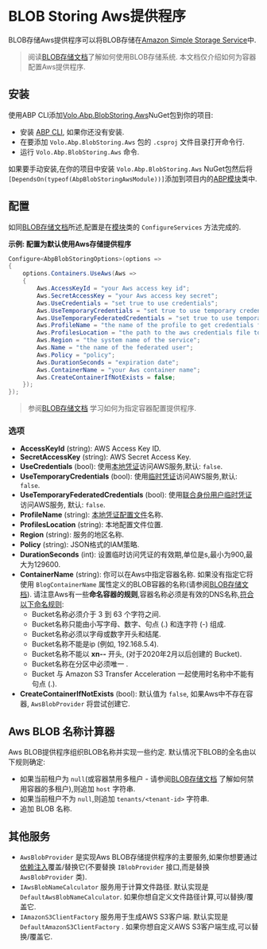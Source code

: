 # BLOB Storing Aws提供程序

BLOB存储Aws提供程序可以将BLOB存储在[Amazon Simple Storage Service](https://aws.amazon.com/cn/s3/)中.

> 阅读[BLOB存储文档](Blob-Storing.md)了解如何使用BLOB存储系统. 本文档仅介绍如何为容器配置Aws提供程序.

## 安装

使用ABP CLI添加[Volo.Abp.BlobStoring.Aws](https://www.nuget.org/packages/Volo.Abp.BlobStoring.Aws)NuGet包到你的项目:

* 安装 [ABP CLI](https://docs.abp.io/en/abp/latest/CLI), 如果你还没有安装.
* 在要添加 `Volo.Abp.BlobStoring.Aws` 包的 `.csproj` 文件目录打开命令行.
* 运行 `Volo.Abp.BlobStoring.Aws` 命令.

如果要手动安装,在你的项目中安装 `Volo.Abp.BlobStoring.Aws` NuGet包然后将`[DependsOn(typeof(AbpBlobStoringAwsModule))]`添加到项目内的[ABP模块](Module-Development-Basics.md)类中.

## 配置

如同[BLOB存储文档](Blob-Storing.md)所述,配置是在[模块](Module-Development-Basics.md)类的 `ConfigureServices` 方法完成的.

**示例: 配置为默认使用Aws存储提供程序**

````csharp
Configure<AbpBlobStoringOptions>(options =>
{
    options.Containers.UseAws(Aws =>
    {
        Aws.AccessKeyId = "your Aws access key id";
        Aws.SecretAccessKey = "your Aws access key secret";
        Aws.UseCredentials = "set true to use credentials";
        Aws.UseTemporaryCredentials = "set true to use temporary credentials";
        Aws.UseTemporaryFederatedCredentials = "set true to use temporary federated credentials";
        Aws.ProfileName = "the name of the profile to get credentials from";
        Aws.ProfilesLocation = "the path to the aws credentials file to look at";
        Aws.Region = "the system name of the service";
        Aws.Name = "the name of the federated user";
        Aws.Policy = "policy";
        Aws.DurationSeconds = "expiration date";
        Aws.ContainerName = "your Aws container name";
        Aws.CreateContainerIfNotExists = false;
    });
});
````

> 参阅[BLOB存储文档](Blob-Storing.md) 学习如何为指定容器配置提供程序.

### 选项

* **AccessKeyId** (string): AWS Access Key ID.
* **SecretAccessKey** (string): AWS Secret Access Key.
* **UseCredentials** (bool): 使用[本地凭证](https://docs.aws.amazon.com/zh_cn/AmazonS3/latest/dev/AuthUsingAcctOrUserCredentials.html)访问AWS服务,默认: `false`.
* **UseTemporaryCredentials** (bool): 使用[临时凭证](https://docs.aws.amazon.com/zh_cn/AmazonS3/latest/dev/AuthUsingTempSessionToken.html)访问AWS服务,默认: `false`.
* **UseTemporaryFederatedCredentials** (bool): 使用[联合身份用户临时凭证](https://docs.aws.amazon.com/zh_cn/AmazonS3/latest/dev/AuthUsingTempFederationToken.html)访问AWS服务, 默认: `false`.
* **ProfileName** (string): [本地凭证配置文件](https://docs.aws.amazon.com/zh_cn/sdk-for-net/v3/developer-guide/net-dg-config-creds.html)名称.
* **ProfilesLocation** (string): 本地配置文件位置.
* **Region** (string): 服务的地区名称.
* **Policy** (string): JSON格式的IAM策略.
* **DurationSeconds** (int): 设置临时访问凭证的有效期,单位是s,最小为900,最大为129600.
* **ContainerName** (string): 你可以在Aws中指定容器名称. 如果没有指定它将使用 `BlogContainerName` 属性定义的BLOB容器的名称(请参阅[BLOB存储文档](Blob-Storing.md)). 请注意Aws有一些**命名容器的规则**,容器名称必须是有效的DNS名称,[符合以下命名规则](https://docs.aws.amazon.com/AmazonS3/latest/dev/BucketRestrictions.html):
    * Bucket名称必须介于 3 到 63 个字符之间.
    * Bucket名称只能由小写字母、数字、句点 (.) 和连字符 (-) 组成.
    * Bucket名称必须以字母或数字开头和结尾.
    * Bucket名称不能是ip (例如, 192.168.5.4).
    * Bucket名称不能以 **xn--** 开头, (对于2020年2月以后创建的 Bucket).
    * Bucket名称在分区中必须唯一 .
    * Bucket 与 Amazon S3 Transfer Acceleration 一起使用时名称中不能有句点 (.).
* **CreateContainerIfNotExists** (bool): 默认值为 `false`, 如果Aws中不存在容器, `AwsBlobProvider` 将尝试创建它.

## Aws BLOB 名称计算器

Aws BLOB提供程序组织BLOB名称并实现一些约定. 默认情况下BLOB的全名由以下规则确定:

* 如果当前租户为 `null`(或容器禁用多租户 - 请参阅[BLOB存储文档](Blob-Storing.md) 了解如何禁用容器的多租户),则追加 `host` 字符串.
* 如果当前租户不为 `null`,则追加 `tenants/<tenant-id>` 字符串.
* 追加 BLOB 名称.

## 其他服务

* `AwsBlobProvider` 是实现Aws BLOB存储提供程序的主要服务,如果你想要通过[依赖注入](Dependency-Injection.md)覆盖/替换它(不要替换 `IBlobProvider` 接口,而是替换 `AwsBlobProvider` 类).
* `IAwsBlobNameCalculator` 服务用于计算文件路径. 默认实现是 `DefaultAwsBlobNameCalculator`. 如果你想自定义文件路径计算,可以替换/覆盖它.
* `IAmazonS3ClientFactory` 服务用于生成AWS S3客户端. 默认实现是 `DefaultAmazonS3ClientFactory` . 如果你想自定义AWS S3客户端生成,可以替换/覆盖它.
